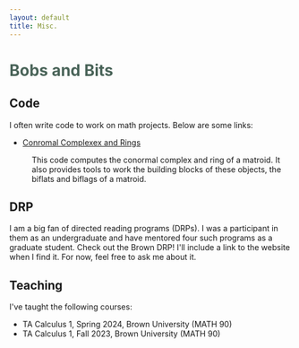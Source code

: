 ```yaml
---
layout: default
title: Misc.
---
```

# <h1 style="color: #4a6459;">Bobs and Bits</h1>

## Code
I often write code to work on math projects. Below are some links:
* <dt><a href="https://github.com/ethanpartida/Conormal">Conromal Complexex and Rings</a></dt> 
<dd> 
This code computes the conormal complex and ring of a matroid. It also provides tools to work the building blocks of these objects, the biflats and biflags of a matroid.
</dd>

## DRP
I am a big fan of directed reading programs (DRPs). I was a participant in them as an undergraduate and have mentored four such programs as a graduate student. Check out the Brown DRP! I'll include a link to the website when I find it. For now, feel free to ask me about it.

## Teaching
I've taught the following courses:
* TA Calculus 1, Spring 2024, Brown University (MATH 90)
* TA Calculus 1, Fall 2023, Brown University (MATH 90)

